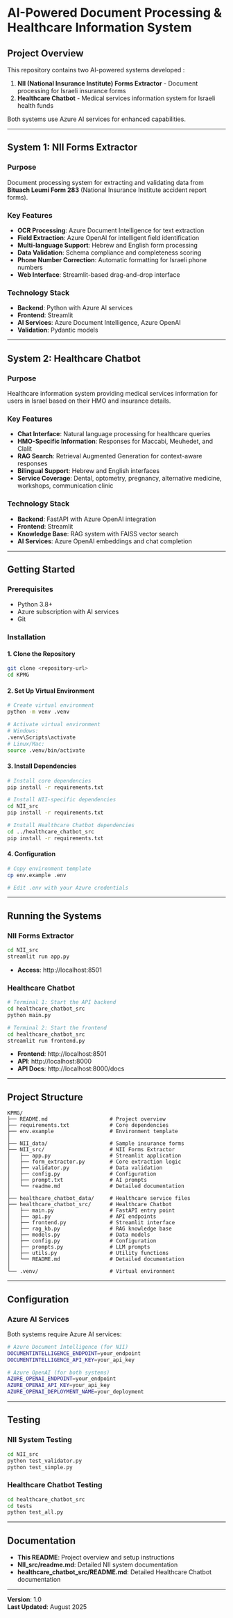 # AI-Powered Document Processing & Healthcare Information System

## Project Overview

This repository contains two AI-powered systems developed :

1. **NII (National Insurance Institute) Forms Extractor** - Document processing for Israeli insurance forms
2. **Healthcare Chatbot** - Medical services information system for Israeli health funds

Both systems use Azure AI services for enhanced capabilities.

---

## System 1: NII Forms Extractor

### Purpose
Document processing system for extracting and validating data from **Bituach Leumi Form 283** (National Insurance Institute accident report forms).

### Key Features
- **OCR Processing**: Azure Document Intelligence for text extraction
- **Field Extraction**: Azure OpenAI for intelligent field identification
- **Multi-language Support**: Hebrew and English form processing
- **Data Validation**: Schema compliance and completeness scoring
- **Phone Number Correction**: Automatic formatting for Israeli phone numbers
- **Web Interface**: Streamlit-based drag-and-drop interface

### Technology Stack
- **Backend**: Python with Azure AI services
- **Frontend**: Streamlit
- **AI Services**: Azure Document Intelligence, Azure OpenAI
- **Validation**: Pydantic models

---

## System 2: Healthcare Chatbot

### Purpose
Healthcare information system providing medical services information for users in Israel based on their HMO and insurance details.

### Key Features
- **Chat Interface**: Natural language processing for healthcare queries
- **HMO-Specific Information**: Responses for Maccabi, Meuhedet, and Clalit
- **RAG Search**: Retrieval Augmented Generation for context-aware responses
- **Bilingual Support**: Hebrew and English interfaces
- **Service Coverage**: Dental, optometry, pregnancy, alternative medicine, workshops, communication clinic

### Technology Stack
- **Backend**: FastAPI with Azure OpenAI integration
- **Frontend**: Streamlit
- **Knowledge Base**: RAG system with FAISS vector search
- **AI Services**: Azure OpenAI embeddings and chat completion

---

## Getting Started

### Prerequisites
- Python 3.8+
- Azure subscription with AI services
- Git

### Installation

#### 1. Clone the Repository
```bash
git clone <repository-url>
cd KPMG
```

#### 2. Set Up Virtual Environment
```bash
# Create virtual environment
python -m venv .venv

# Activate virtual environment
# Windows:
.venv\Scripts\activate
# Linux/Mac:
source .venv/bin/activate
```

#### 3. Install Dependencies
```bash
# Install core dependencies
pip install -r requirements.txt

# Install NII-specific dependencies
cd NII_src
pip install -r requirements.txt

# Install Healthcare Chatbot dependencies
cd ../healthcare_chatbot_src
pip install -r requirements.txt
```

#### 4. Configuration
```bash
# Copy environment template
cp env.example .env

# Edit .env with your Azure credentials
```

---

## Running the Systems

### NII Forms Extractor
```bash
cd NII_src
streamlit run app.py
```
- **Access**: http://localhost:8501

### Healthcare Chatbot
```bash
# Terminal 1: Start the API backend
cd healthcare_chatbot_src
python main.py

# Terminal 2: Start the frontend
cd healthcare_chatbot_src
streamlit run frontend.py
```
- **Frontend**: http://localhost:8501
- **API**: http://localhost:8000
- **API Docs**: http://localhost:8000/docs

---

## Project Structure

```
KPMG/
├── README.md                    # Project overview
├── requirements.txt             # Core dependencies
├── env.example                  # Environment template
│
├── NII_data/                    # Sample insurance forms
├── NII_src/                     # NII Forms Extractor
│   ├── app.py                   # Streamlit application
│   ├── form_extractor.py        # Core extraction logic
│   ├── validator.py             # Data validation
│   ├── config.py                # Configuration
│   ├── prompt.txt               # AI prompts
│   └── readme.md                # Detailed documentation
│
├── healthcare_chatbot_data/     # Healthcare service files
├── healthcare_chatbot_src/      # Healthcare Chatbot
│   ├── main.py                  # FastAPI entry point
│   ├── api.py                   # API endpoints
│   ├── frontend.py              # Streamlit interface
│   ├── rag_kb.py                # RAG knowledge base
│   ├── models.py                # Data models
│   ├── config.py                # Configuration
│   ├── prompts.py               # LLM prompts
│   ├── utils.py                 # Utility functions
│   └── README.md                # Detailed documentation
│
└── .venv/                       # Virtual environment
```

---

## Configuration

### Azure AI Services
Both systems require Azure AI services:

```bash
# Azure Document Intelligence (for NII)
DOCUMENTINTELLIGENCE_ENDPOINT=your_endpoint
DOCUMENTINTELLIGENCE_API_KEY=your_api_key

# Azure OpenAI (for both systems)
AZURE_OPENAI_ENDPOINT=your_endpoint
AZURE_OPENAI_API_KEY=your_api_key
AZURE_OPENAI_DEPLOYMENT_NAME=your_deployment
```

---

## Testing

### NII System Testing
```bash
cd NII_src
python test_validator.py
python test_simple.py
```

### Healthcare Chatbot Testing
```bash
cd healthcare_chatbot_src
cd tests
python test_all.py
```

---

## Documentation

- **This README**: Project overview and setup instructions
- **NII_src/readme.md**: Detailed NII system documentation
- **healthcare_chatbot_src/README.md**: Detailed Healthcare Chatbot documentation

---

**Version**: 1.0  
**Last Updated**: August 2025
